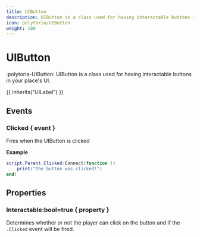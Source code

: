 ```yaml
---
title: UIButton
description: UIButton is a class used for having interactable buttons in your place's UI.
icon: polytoria/UIButton
weight: 100
---
```


# UIButton

:polytoria-UIButton: UIButton is a class used for having interactable buttons in your place's UI.

{{ inherits("UILabel") }}

## Events

### Clicked { event }

Fires when the UIButton is clicked

**Example**

```lua
script.Parent.Clicked:Connect(function ()
    print("The button was clicked!")
end)
```

## Properties

### Interactable:bool=true { property }

Determines whether or not the player can click on the button and if the `.Clicked` event will be fired.
